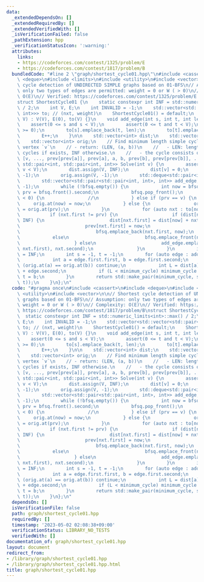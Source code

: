 ```yaml
---
data:
  _extendedDependsOn: []
  _extendedRequiredBy: []
  _extendedVerifiedWith: []
  _isVerificationFailed: false
  _pathExtension: hpp
  _verificationStatusIcon: ':warning:'
  attributes:
    links:
    - https://codeforces.com/contest/1325/problem/E
    - https://codeforces.com/contest/1817/problem/B
  bundledCode: "#line 2 \"graph/shortest_cycle01.hpp\"\n#include <cassert>\n#include\
    \ <deque>\n#include <limits>\n#include <utility>\n#include <vector>\n\n// Shortest\
    \ cycle detection of UNDIRECTED SIMPLE graphs based on 01-BFS\n// Assumption:\
    \ only two types of edges are permitted: weight = 0 or W ( > 0)\n// Complexity:\
    \ O(E)\n// Verified: https://codeforces.com/contest/1325/problem/E https://codeforces.com/contest/1817/problem/B\n\
    struct ShortestCycle01 {\n    static constexpr int INF = std::numeric_limits<int>::max()\
    \ / 2;\n    int V, E;\n    int INVALID = -1;\n    std::vector<std::vector<std::pair<int,\
    \ int>>> to; // (nxt, weight)\n    ShortestCycle01() = default;\n    ShortestCycle01(int\
    \ V) : V(V), E(0), to(V) {}\n    void add_edge(int s, int t, int len) {\n    \
    \    assert(0 <= s and s < V);\n        assert(0 <= t and t < V);\n        assert(len\
    \ >= 0);\n        to[s].emplace_back(t, len);\n        to[t].emplace_back(s, len);\n\
    \        E++;\n    }\n\n    std::vector<int> dist;\n    std::vector<int> prev;\n\
    \    std::vector<int> orig;\n    // Find minimum length simple cycle which passes\
    \ vertex `v`\n    // - return: (LEN, (a, b))\n    //   - LEN: length of the shortest\
    \ cycles if exists, INF otherwise.\n    //   - the cycle consists of vertices\
    \ [v, ..., prev[prev[a]], prev[a], a, b, prev[b], prev[prev[b]], ..., v]\n   \
    \ std::pair<int, std::pair<int, int>> Solve(int v) {\n        assert(0 <= v and\
    \ v < V);\n        dist.assign(V, INF);\n        dist[v] = 0;\n        prev.assign(V,\
    \ -1);\n        orig.assign(V, -1);\n        std::deque<std::pair<int, int>> bfsq;\n\
    \        std::vector<std::pair<std::pair<int, int>, int>> add_edge;\n        bfsq.emplace_back(v,\
    \ -1);\n        while (!bfsq.empty()) {\n            int now = bfsq.front().first,\
    \ prv = bfsq.front().second;\n            bfsq.pop_front();\n            if (prv\
    \ < 0) {\n                //\n            } else if (prv == v) {\n           \
    \     orig.at(now) = now;\n            } else {\n                orig.at(now)\
    \ = orig.at(prv);\n            }\n            for (auto nxt : to[now])\n     \
    \           if (nxt.first != prv) {\n                    if (dist[nxt.first] ==\
    \ INF) {\n                        dist[nxt.first] = dist[now] + nxt.second;\n\
    \                        prev[nxt.first] = now;\n                        if (nxt.second)\n\
    \                            bfsq.emplace_back(nxt.first, now);\n            \
    \            else\n                            bfsq.emplace_front(nxt.first, now);\n\
    \                    } else\n                        add_edge.emplace_back(std::make_pair(now,\
    \ nxt.first), nxt.second);\n                }\n        }\n        int minimum_cycle\
    \ = INF;\n        int s = -1, t = -1;\n        for (auto edge : add_edge) {\n\
    \            int a = edge.first.first, b = edge.first.second;\n            if\
    \ (orig.at(a) == orig.at(b)) continue;\n            int L = dist[a] + dist[b]\
    \ + edge.second;\n            if (L < minimum_cycle) minimum_cycle = L, s = a,\
    \ t = b;\n        }\n        return std::make_pair(minimum_cycle, std::make_pair(s,\
    \ t));\n    }\n};\n"
  code: "#pragma once\n#include <cassert>\n#include <deque>\n#include <limits>\n#include\
    \ <utility>\n#include <vector>\n\n// Shortest cycle detection of UNDIRECTED SIMPLE\
    \ graphs based on 01-BFS\n// Assumption: only two types of edges are permitted:\
    \ weight = 0 or W ( > 0)\n// Complexity: O(E)\n// Verified: https://codeforces.com/contest/1325/problem/E\
    \ https://codeforces.com/contest/1817/problem/B\nstruct ShortestCycle01 {\n  \
    \  static constexpr int INF = std::numeric_limits<int>::max() / 2;\n    int V,\
    \ E;\n    int INVALID = -1;\n    std::vector<std::vector<std::pair<int, int>>>\
    \ to; // (nxt, weight)\n    ShortestCycle01() = default;\n    ShortestCycle01(int\
    \ V) : V(V), E(0), to(V) {}\n    void add_edge(int s, int t, int len) {\n    \
    \    assert(0 <= s and s < V);\n        assert(0 <= t and t < V);\n        assert(len\
    \ >= 0);\n        to[s].emplace_back(t, len);\n        to[t].emplace_back(s, len);\n\
    \        E++;\n    }\n\n    std::vector<int> dist;\n    std::vector<int> prev;\n\
    \    std::vector<int> orig;\n    // Find minimum length simple cycle which passes\
    \ vertex `v`\n    // - return: (LEN, (a, b))\n    //   - LEN: length of the shortest\
    \ cycles if exists, INF otherwise.\n    //   - the cycle consists of vertices\
    \ [v, ..., prev[prev[a]], prev[a], a, b, prev[b], prev[prev[b]], ..., v]\n   \
    \ std::pair<int, std::pair<int, int>> Solve(int v) {\n        assert(0 <= v and\
    \ v < V);\n        dist.assign(V, INF);\n        dist[v] = 0;\n        prev.assign(V,\
    \ -1);\n        orig.assign(V, -1);\n        std::deque<std::pair<int, int>> bfsq;\n\
    \        std::vector<std::pair<std::pair<int, int>, int>> add_edge;\n        bfsq.emplace_back(v,\
    \ -1);\n        while (!bfsq.empty()) {\n            int now = bfsq.front().first,\
    \ prv = bfsq.front().second;\n            bfsq.pop_front();\n            if (prv\
    \ < 0) {\n                //\n            } else if (prv == v) {\n           \
    \     orig.at(now) = now;\n            } else {\n                orig.at(now)\
    \ = orig.at(prv);\n            }\n            for (auto nxt : to[now])\n     \
    \           if (nxt.first != prv) {\n                    if (dist[nxt.first] ==\
    \ INF) {\n                        dist[nxt.first] = dist[now] + nxt.second;\n\
    \                        prev[nxt.first] = now;\n                        if (nxt.second)\n\
    \                            bfsq.emplace_back(nxt.first, now);\n            \
    \            else\n                            bfsq.emplace_front(nxt.first, now);\n\
    \                    } else\n                        add_edge.emplace_back(std::make_pair(now,\
    \ nxt.first), nxt.second);\n                }\n        }\n        int minimum_cycle\
    \ = INF;\n        int s = -1, t = -1;\n        for (auto edge : add_edge) {\n\
    \            int a = edge.first.first, b = edge.first.second;\n            if\
    \ (orig.at(a) == orig.at(b)) continue;\n            int L = dist[a] + dist[b]\
    \ + edge.second;\n            if (L < minimum_cycle) minimum_cycle = L, s = a,\
    \ t = b;\n        }\n        return std::make_pair(minimum_cycle, std::make_pair(s,\
    \ t));\n    }\n};\n"
  dependsOn: []
  isVerificationFile: false
  path: graph/shortest_cycle01.hpp
  requiredBy: []
  timestamp: '2023-05-02 02:08:38+09:00'
  verificationStatus: LIBRARY_NO_TESTS
  verifiedWith: []
documentation_of: graph/shortest_cycle01.hpp
layout: document
redirect_from:
- /library/graph/shortest_cycle01.hpp
- /library/graph/shortest_cycle01.hpp.html
title: graph/shortest_cycle01.hpp
---
```

